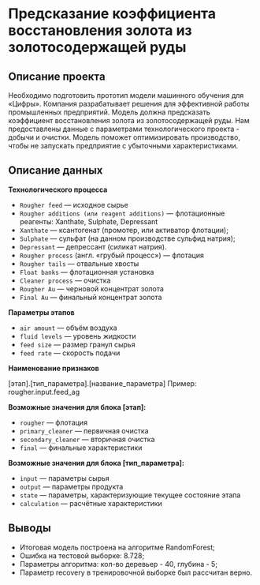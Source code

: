 # Предсказание коэффициента восстановления золота из золотосодержащей руды

## Описание проекта

Необходимо подготовить прототип модели машинного обучения для «Цифры». Компания разрабатывает решения для эффективной работы промышленных предприятий. Модель должна предсказать коэффициент восстановления золота из золотосодержащей руды. Нам предоставлены данные с параметрами технологического проекта - добычи и очистки. Модель поможет оптимизировать производство, чтобы не запускать предприятие с убыточными характеристиками. 

## Описание данных

**Технологического процесса**

- `Rougher feed` — исходное сырье
- `Rougher additions (или reagent additions)` — флотационные реагенты: Xanthate, Sulphate, Depressant
- `Xanthate` — ксантогенат (промотер, или активатор флотации);
- `Sulphate` — сульфат (на данном производстве сульфид натрия);
- `Depressant` — депрессант (силикат натрия).
- `Rougher process` (англ. «грубый процесс») — флотация
- `Rougher tails` — отвальные хвосты
- `Float banks` — флотационная установка
- `Cleaner process` — очистка
- `Rougher Au` — черновой концентрат золота
- `Final Au` — финальный концентрат золота

**Параметры этапов**

- `air amount` — объём воздуха
- `fluid levels` — уровень жидкости
- `feed size` — размер гранул сырья
- `feed rate` — скорость подачи

**Наименование признаков**

[этап].[тип_параметра].[название_параметра] Пример: rougher.input.feed_ag

**Возможные значения для блока [этап]:**

- `rougher` — флотация
- `primary_cleaner` — первичная очистка
- `secondary_cleaner` — вторичная очистка
- `final` — финальные характеристики

**Возможные значения для блока [тип_параметра]:**

- `input` — параметры сырья
- `output` — параметры продукта
- `state` — параметры, характеризующие текущее состояние этапа
- `calculation` — расчётные характеристики

## Выводы

- Итоговая модель построена на алгоритме RandomForest;
- Ошибка на тестовой выборке: 8.728;
- Параметры алгоритма: кол-во деревьер - 40, глубина - 5;
- Параметр recovery в тренировочной выборке был рассчитан верно.
